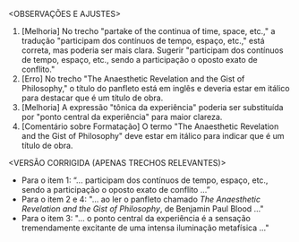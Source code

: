 <OBSERVAÇÕES E AJUSTES>
1. [Melhoria] No trecho "partake of the continua of time, space, etc.," a tradução "participam dos contínuos de tempo, espaço, etc.," está correta, mas poderia ser mais clara. Sugerir "participam dos contínuos de tempo, espaço, etc., sendo a participação o oposto exato de conflito."
2. [Erro] No trecho "The Anaesthetic Revelation and the Gist of Philosophy," o título do panfleto está em inglês e deveria estar em itálico para destacar que é um título de obra.
3. [Melhoria] A expressão "tônica da experiência" poderia ser substituída por "ponto central da experiência" para maior clareza.
4. [Comentário sobre Formatação] O termo "The Anaesthetic Revelation and the Gist of Philosophy" deve estar em itálico para indicar que é um título de obra.

<VERSÃO CORRIGIDA (APENAS TRECHOS RELEVANTES)>
- Para o item 1: “... participam dos contínuos de tempo, espaço, etc., sendo a participação o oposto exato de conflito ...”
- Para o item 2 e 4: "... ao ler o panfleto chamado *The Anaesthetic Revelation and the Gist of Philosophy*, de Benjamin Paul Blood ..."
- Para o item 3: "... o ponto central da experiência é a sensação tremendamente excitante de uma intensa iluminação metafísica ..."